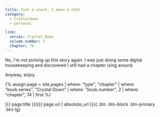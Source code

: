 ```yaml
---
title: Just a snack, I mean a chat
category:
  - crystaldown
  - personal

link:
  series: Crystal Down
  volume_number: 2
  chapter: 74
---
```

No, I'm not picking up this story again.
I was just doing some digital housekeeping and discovered I still had a chapter lying around.

Anyway, enjoy.

{% assign page = site.pages
  | where: "type", "chapter"
  | where: "book.series", "Crystal Down"
  | where: "book.number", 2
  | where: "chapter", 74
  | first %}

[{{ page.title }}]({{ page.url | absolute_url }}){:.btn .btn-block .btn-primary .btn-lg}
<!--more-->

